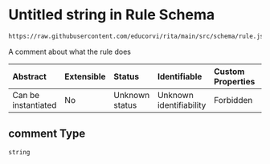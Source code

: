 # Untitled string in Rule Schema

```txt
https://raw.githubusercontent.com/educorvi/rita/main/src/schema/rule.json#/properties/comment
```

A comment about what the rule does

| Abstract            | Extensible | Status         | Identifiable            | Custom Properties | Additional Properties | Access Restrictions | Defined In                                                       |
| :------------------ | :--------- | :------------- | :---------------------- | :---------------- | :-------------------- | :------------------ | :--------------------------------------------------------------- |
| Can be instantiated | No         | Unknown status | Unknown identifiability | Forbidden         | Allowed               | none                | [rule.json\*](../../src/schema/rule.json "open original schema") |

## comment Type

`string`

